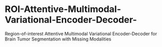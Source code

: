 # ROI-Attentive-Multimodal-Variational-Encoder-Decoder-
Region-of-interest Attentive Multimodal Variational Encoder-Decoder for Brain Tumor Segmentation with Missing Modalities
